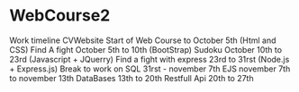 # WebCourse2

Work timeline
CVWebsite Start of Web Course to October 5th (Html and CSS)
Find A fight October 5th to 10th (BootStrap)
Sudoku October 10th to 23rd (Javascript + JQuerry)
Find a fight with express 23rd to 31rst (Node.js + Express.js)
Break to work on SQL 31rst - november 7th
EJS november 7th to november 13th
DataBases 13th to 20th
Restfull Api 20th to 27th

